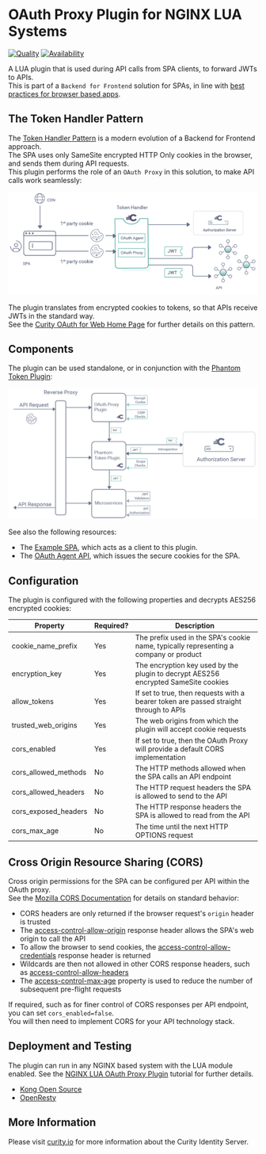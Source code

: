 # OAuth Proxy Plugin for NGINX LUA Systems

[![Quality](https://img.shields.io/badge/quality-experiment-red)](https://curity.io/resources/code-examples/status/)
[![Availability](https://img.shields.io/badge/availability-source-blue)](https://curity.io/resources/code-examples/status/)

A LUA plugin that is used during API calls from SPA clients, to forward JWTs to APIs.\
This is part of a `Backend for Frontend` solution for SPAs, in line with [best practices for browser based apps](https://datatracker.ietf.org/doc/html/draft-ietf-oauth-browser-based-apps).

## The Token Handler Pattern

The [Token Handler Pattern](https://curity.io/resources/learn/the-token-handler-pattern/) is a modern evolution of a Backend for Frontend approach.\
The SPA uses only SameSite encrypted HTTP Only cookies in the browser, and sends them during API requests.\
This plugin performs the role of an `OAuth Proxy` in this solution, to make API calls work seamlessly:

![Logical Components](/doc/logical-components.png)

The plugin translates from encrypted cookies to tokens, so that APIs receive JWTs in the standard way.\
See the [Curity OAuth for Web Home Page](https://curity.io/product/token-service/oauth-for-web/) for further details on this pattern.

## Components

The plugin can be used standalone, or in conjunction with the [Phantom Token Plugin](https://curity.io/resources/learn/phantom-token-pattern/):

![API Flow](/doc/api-flow.png)

See also the following resources:

- The [Example SPA](https://github.com/curityio/web-oauth-via-bff), which acts as a client to this plugin.
- The [OAuth Agent API](https://github.com/curityio/token-handler-node-express), which issues the secure cookies for the SPA.

## Configuration

The plugin is configured with the following properties and decrypts AES256 encrypted cookies:

| Property | Required? | Description |
| -------- | --------- | ----------- |
| cookie_name_prefix | Yes | The prefix used in the SPA's cookie name, typically representing a company or product |
| encryption_key | Yes | The encryption key used by the plugin to decrypt AES256 encrypted SameSite cookies |
| allow_tokens | Yes | If set to true, then requests with a bearer token are passed straight through to APIs |
| trusted_web_origins | Yes | The web origins from which the plugin will accept cookie requests |
| cors_enabled | Yes | If set to true, then the OAuth Proxy will provide a default CORS implementation |
| cors_allowed_methods | No | The HTTP methods allowed when the SPA calls an API endpoint |
| cors_allowed_headers | No | The HTTP request headers the SPA is allowed to send to the API |
| cors_exposed_headers | No | The HTTP response headers the SPA is allowed to read from the API |
| cors_max_age | No | The time until the next HTTP OPTIONS request  |

## Cross Origin Resource Sharing (CORS)

Cross origin permissions for the SPA can be configured per API within the OAuth proxy.\
See the [Mozilla CORS Documentation](https://developer.mozilla.org/en-US/docs/Web/HTTP/CORS) for details on standard behavior:

- CORS headers are only returned if the browser request's `origin` header is trusted
- The [access-control-allow-origin](https://developer.mozilla.org/en-US/docs/Web/HTTP/Headers/Access-Control-Allow-Origin) response header allows the SPA's web origin to call the API
- To allow the browser to send cookies, the [access-control-allow-credentials](https://developer.mozilla.org/en-US/docs/Web/HTTP/Headers/Access-Control-Allow-Credentials) response header is returned
- Wildcards are then not allowed in other CORS response headers, such as [access-control-allow-headers](https://developer.mozilla.org/en-US/docs/Web/HTTP/Headers/Access-Control-Allow-Headers)
- The [access-control-max-age](https://developer.mozilla.org/en-US/docs/Web/HTTP/Headers/Access-Control-Max-Age) property is used to reduce the number of subsequent pre-flight requests

If required, such as for finer control of CORS responses per API endpoint, you can set `cors_enabled=false`.\
You will then need to implement CORS for your API technology stack.

## Deployment and Testing

The plugin can run in any NGINX based system with the LUA module enabled.
See the [NGINX LUA OAuth Proxy Plugin](https://curity.io/resources/learn/oauth-proxy-plugin-lua) tutorial for further details.

- [Kong Open Source](/doc/kong.md)
- [OpenResty](/doc/openresty.md)

## More Information

Please visit [curity.io](https://curity.io/) for more information about the Curity Identity Server.
